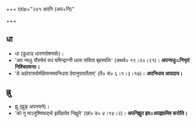 +++
title="२४१ अपनि (अप+नि)"

+++

## धा
- धा (डुधाञ् धारणपोषणयोः)।
- 'अप न्यधुः पौरुषेयं वधं यमिन्द्राग्नी धाता सविता बृहस्पतिः' (अथर्व० १९।२०।२१)। **अपन्यधुः=निभृतं निश्चितवन्तः।**
- 'ते अहोरात्रयोर्महिमानमपनिधाय देवानुपावर्तेताम्' (तै० सं० ६।१।३।१७)। **अपनिधाय अपादाय।**

## ह्नु
- ह्नु (ह्नुङ् अपनयने)।
- 'को नु माऽनुशिष्याद्भो इतीहापेव निह्नुते' (छां० उ० ४।१४।२)। **अपनिह्नुत इव=अपह्नवमिव करोति।**
